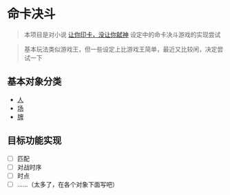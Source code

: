 # 命卡决斗

> 本项目是对小说 [让你印卡，没让你弑神](https://www.qidian.com/book/1037339656/) 设定中的命卡决斗游戏的实现尝试

> 基本玩法类似游戏王，但一些设定上比游戏王简单，最近又比较闲，决定尝试一下

## 基本对象分类

- [人](Player/README.md)
- [场](DuelSpace/README.md)
- [牌](FateCard/README.md)

## 目标功能实现

- [ ] 匹配
- [ ] 对战时序
- [ ] 时点
- [ ] ……（太多了，在各个对象下面写吧）